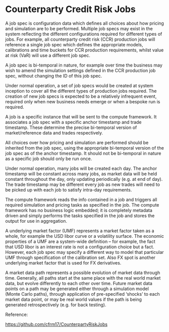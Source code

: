 # Counterparty Credit Risk Jobs

A job spec is configuration data which defines all choices about how pricing and simulation are to be performed. Multiple job specs may exist in the system reflecting the different configurations required for different types of jobs. For example, all counterparty credit risk (CCR) production jobs will reference a single job spec which defines the appropriate models, calibrations and time buckets for CCR production requirements, whilst value at risk (VaR) will use a different job spec.

A job spec is bi-temporal in nature, for example over time the business may wish to amend the simulation settings defined in the CCR production job spec, without changing the ID of this job spec.

Under normal operation, a set of job specs would be created at system inception to cover all the different types of production jobs required. The creation of new job specs is expected to be a relatively infrequent event, required only when new business needs emerge or when a bespoke run is required.

A job is a specific instance that will be sent to the compute framework. It associates a job spec with a specific anchor timestamp and trade timestamp. These determine the precise bi-temporal version of market/reference data and trades respectively.

All choices over how pricing and simulation are performed should be inherited from the job spec, using the appropriate bi-temporal version of the job spec as of the anchor timestamp. It should not be bi-temporal in nature as a specific job should only be run once.

Under normal operation, many jobs will be created each day. The anchor timestamp will be constant across many jobs, as market data will be held constant throughout the day, only updating periodically (e.g. at end of day). The trade timestamp may be different every job as new trades will need to be picked up with each job to satisfy intra-day requirements.

The compute framework reads the info contained in a job and triggers all required simulation and pricing tasks as specified in the job. The compute framework has no business logic embedded; it is completely metadata driven and simply performs the tasks specified in the job and stores the output for use in aggregation.

A underlying market factor (UMF) represents a market factor taken as a whole, for example the USD libor curve or a volatility surface. The economic properties of a UMF are a system-wide definition – for example, the fact that USD libor is an interest rate is not a configuration choice but a fact. However, each job spec may specify a different way to model that particular UMF through specification of the calibration set. Also FX spot is another underlying market factor that is used for FX derivatives.

A market data path represents a possible evolution of market data through time. Generally, all paths start at the same place with the real world market data, but evolve differently to each other over time. Future market data points on a path may be generated either through a simulation model (Monte Carlo paths), through application of pre-specified ‘shocks’ to each market data point, or may be real world values if the path is being generated retrospectively (e.g. for back testing).


Reference:

https://github.com/cfrm17/CounterpartyRiskJobs
